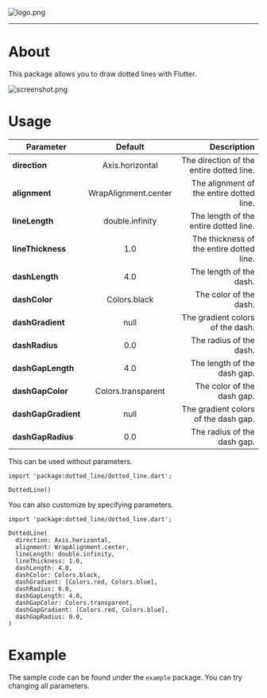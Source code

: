 ![logo.png](https://github.com/umechanhika/dotted_line/blob/master/image/github-social-preview.png "logo.png")

---

# About

This package allows you to draw dotted lines with Flutter.

![screenshot.png](https://github.com/umechanhika/dotted_line/blob/master/image/screenshot.png "screenshot.png")

# Usage

| Parameter           |       Default        |                              Description |
|---------------------|:--------------------:|-----------------------------------------:|
| **direction**       |   Axis.horizontal    | The direction of the entire dotted line. |
| **alignment**       | WrapAlignment.center | The alignment of the entire dotted line. |
| **lineLength**      |   double.infinity    |    The length of the entire dotted line. |
| **lineThickness**   |         1.0          | The thickness of the entire dotted line. |
| **dashLength**      |         4.0          |                  The length of the dash. |
| **dashColor**       |     Colors.black     |                   The color of the dash. |
| **dashGradient**    |         null         |         The gradient colors of the dash. |
| **dashRadius**      |         0.0          |                  The radius of the dash. |
| **dashGapLength**   |         4.0          |              The length of the dash gap. |
| **dashGapColor**    |  Colors.transparent  |               The color of the dash gap. |
| **dashGapGradient** |         null         |     The gradient colors of the dash gap. |
| **dashGapRadius**   |         0.0          |              The radius of the dash gap. |

This can be used without parameters.

```
import 'package:dotted_line/dotted_line.dart';

DottedLine()
```

You can also customize by specifying parameters.

```
import 'package:dotted_line/dotted_line.dart';

DottedLine(
  direction: Axis.horizontal,
  alignment: WrapAlignment.center,
  lineLength: double.infinity,
  lineThickness: 1.0,
  dashLength: 4.0,
  dashColor: Colors.black,
  dashGradient: [Colors.red, Colors.blue],
  dashRadius: 0.0,
  dashGapLength: 4.0,
  dashGapColor: Colors.transparent,
  dashGapGradient: [Colors.red, Colors.blue],
  dashGapRadius: 0.0,
)
```

# Example
The sample code can be found under the `example` package.
You can try changing all parameters.
